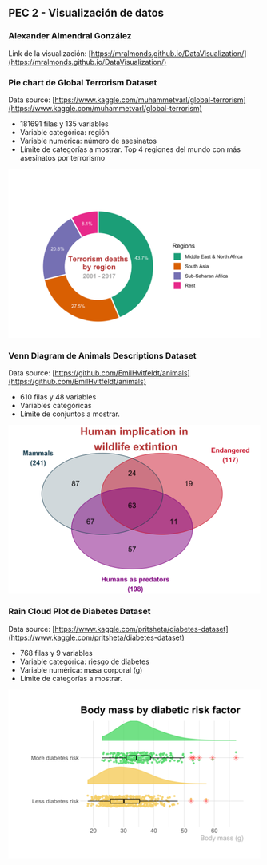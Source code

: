 ## PEC 2 - Visualización de datos

### Alexander Almendral González

Link de la visualización: [https://mralmonds.github.io/DataVisualization/](https://mralmonds.github.io/DataVisualization/) 
 
### Pie chart de Global Terrorism Dataset

Data source: [https://www.kaggle.com/muhammetvarl/global-terrorism](https://www.kaggle.com/muhammetvarl/global-terrorism)
- 181691 filas y 135 variables
- Variable categórica: región
- Variable numérica: número de asesinatos
- Límite de categorías a mostrar. Top 4 regiones del mundo con más asesinatos por terrorismo

![plot of chunk pressure](terrorism.svg)


### Venn Diagram de Animals Descriptions Dataset

Data source: [https://github.com/EmilHvitfeldt/animals](https://github.com/EmilHvitfeldt/animals)

- 610 filas y 48 variables
- Variables categóricas
- Límite de conjuntos a mostrar.

![plot of chunk pressure](VennDiagram.svg)

### Rain Cloud Plot de Diabetes Dataset
Data source: [https://www.kaggle.com/pritsheta/diabetes-dataset](https://www.kaggle.com/pritsheta/diabetes-dataset)

- 768 filas y 9 variables
- Variable categórica: riesgo de diabetes
- Variable numérica: masa corporal (g)
- Límite de categorías a mostrar.

![plot of chunk pressure](cloud.svg)

